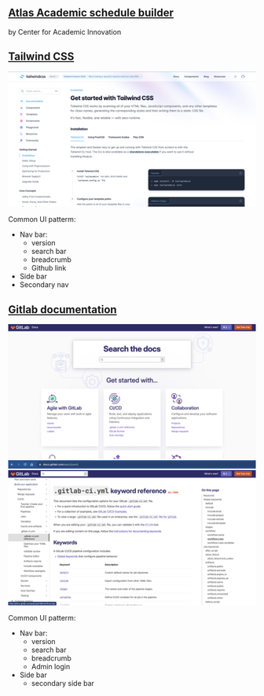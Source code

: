 
## [Atlas Academic schedule builder](https://atlas.ai.umich.edu/about/)
by Center for Academic Innovation



## [Tailwind CSS](https://tailwindcss.com/docs/installation)
![tailwind CSS doc](../assets/tailwinCSS-doc.png)

Common UI patterm:
  - Nav bar: 
    - version
    - search bar
    - breadcrumb
    - Github link
  - Side bar
  - Secondary nav

## [Gitlab documentation](https://docs.gitlab.com/ee/ci/yaml/)

![git lab home page](../assets/gitlab-homapage-doc.png)
![git lab url](../assets/gitlab-url.png)
![git lab doc page](../assets/gitlab-docpage.png)

Common UI patterm:
  - Nav bar:
    - version
    - search bar
    - breadcrumb
    - Admin login
  - Side bar
    - secondary side bar